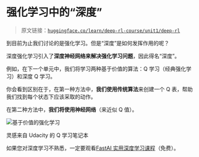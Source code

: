 # 强化学习中的“深度”

> 原文链接：[`huggingface.co/learn/deep-rl-course/unit1/deep-rl`](https://huggingface.co/learn/deep-rl-course/unit1/deep-rl)

到目前为止我们讨论的是强化学习。但是“深度”是如何发挥作用的呢？

深度强化学习引入了**深度神经网络来解决强化学习问题**，因此得名“深度”。

例如，在下一个单元中，我们将学习两种基于价值的算法：Q 学习（经典强化学习）和深度 Q 学习。

你会看到区别在于，在第一种方法中，**我们使用传统算法**来创建一个 Q 表，帮助我们找到每个状态下应该采取的动作。

在第二种方法中，**我们将使用神经网络**（来近似 Q 值）。

![基于价值的强化学习](img/1e4c6acfdf811be054c82941f53e5853.png)

灵感来自 Udacity 的 Q 学习笔记本

如果您对深度学习不熟悉，一定要观看[FastAI 实用深度学习课程](https://course.fast.ai)（免费）。
